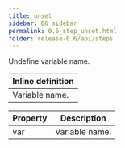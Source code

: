 ```yaml
---
title: unset
sidebar: 06_sidebar
permalink: 0.6_step_unset.html
folder: release-0.6/api/steps
---
```


Undefine variable name. 

| Inline definition |
| -------- |
| Variable name. |


| Property | Description |
| ------- | -------- |
| var | Variable name.  |

